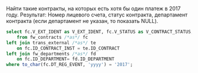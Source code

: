 Найти такие контракты, на которых есть хотя бы один платеж в 2017 году. Результат: Номер лицевого счета, статус контракта, департамент контракта (если департамент не указан, то показать NULL).

```sql
select fc.V_EXT_IDENT as V_EXT_IDENT, fc.V_STATUS as V_CONTRACT_STATUS, fd.V_NAME as V_DEPT_NAME
    from fw_contracts /*as*/ fc
left join trans_external /*as*/ te
    on fc.ID_CONTRACT_INST = te.ID_CONTRACT
left join fw_departments /*as*/ fd
    on fc.ID_DEPARTMENT= fd.ID_DEPARTMENT
where to_char(fc.DT_REG_EVENT, 'yyyy') = '2017';
```
